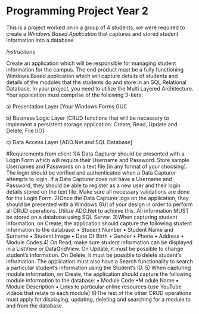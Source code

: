 # Programming Project Year 2

This is a project worked on in a group of 4 students, we were required to create a _Windows Based Application_ that captures and stored student information into a database.

_Instructions_


Create an application which will be responsible for managing student information for the campus. The end product must be a fully functioning Windows Based application which will capture details of students and details of the modules that the students do and store in an SQL Relational Database. In your project, you need to utilize the Multi Layered Architecture. Your application must comprise of the following 3-tiers:

a) Presentation Layer [Your Windows Forms GUI]

b) Business Logic Layer [CRUD functions that will be necessary to implement a persistent storage application: Create, Read, Update and Delete, File I/O]

c) Data Access Layer [ADO.Net and SQL Database]

#Requirements from client
1)A Data Capturer should be presented with a Login Form which will require their Username and Password. Store sample Usernames and Passwords on a text file [in any format of your choosing]. The login should be verified and authenticated when a Data Capturer attempts to login. If a Data Capturer does not have a Username and Password, they should be able to register as a new user and their login details stored on the text file. Make sure all necessary validations are done for the Login Form.
2)Once the Data Capturer logs on the application, they should be presented with a Windows GUI of your design in order to perform all CRUD operations. Utilize ADO.Net to achieve this. All information MUST be stored on a database using SQL Server.
3)When capturing student information, on Create, the application should capture the following student information to the database:
▪ Student Number
▪ Student Name and Surname
▪ Student Image
▪ Date Of Birth
▪ Gender
▪ Phone
▪ Address
▪ Module Codes
4) On Read, make sure student information can be displayed in a ListView or DataGridView. On Update, it must be possible to change student’s information. On Delete, it must be possible to delete student’s information. The application must also have a Search functionality to search a particular student’s information using the Student’s ID.
5) When capturing module information, on Create, the application should capture the following module information to the database:
▪ Module Code
▪M odule Name
▪ Module Description
▪ Links to particular online resources (use YouTube videos that relate to each module)
6)The rest of the other CRUD operations must apply for displaying, updating, deleting and searching for a module to and from the database.
